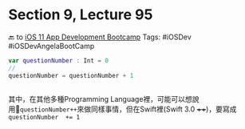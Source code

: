 # Section 9, Lecture 95
🔙 to [iOS 11 App Development Bootcamp](bear://x-callback-url/open-note?id=83D58FA4-AF29-4C6F-A882-B2C8BF438CB9-6199-00003565A665E5FC)
Tags: #iOSDev #iOSDevAngelaBootCamp


```swift
var questionNumber : Int = 0
//
questionNumber = questionNumber + 1
 
```
其中，在其他多種Programming Language裡，可能可以想說用`questionNumber++`來做同樣事情，但在Swift裡(Swift 3.0 ~~++~~)，要寫成 `questionNumber  += 1` 